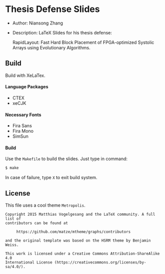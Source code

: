 # Thesis Defense Slides

- Author: Niansong Zhang
- Description: LaTeX Slides for his thesis defense: 
  
  RapidLayout: Fast Hard Block Placement of FPGA-optimized Systolic Arrays using Evolutionary Algorithms.

## Build

Build with XeLaTex.

#### Language Packages
- CTEX
- xeCJK

#### Necessary Fonts
- Fira Sans
- Fira Mono
- SimSun

#### Build

Use the `Makefile` to build the slides. Just type in command:

```bash
$ make
```

In case of failure, type `X` to exit build system.


## License

This file uses a cool theme `Metropolis`.

```
Copyright 2015 Matthias Vogelgesang and the LaTeX community. A full list of
contributors can be found at

     https://github.com/matze/mtheme/graphs/contributors 

and the original template was based on the HSRM theme by Benjamin Weiss.

This work is licensed under a Creative Commons Attribution-ShareAlike 4.0
International License (https://creativecommons.org/licenses/by-sa/4.0/).
```